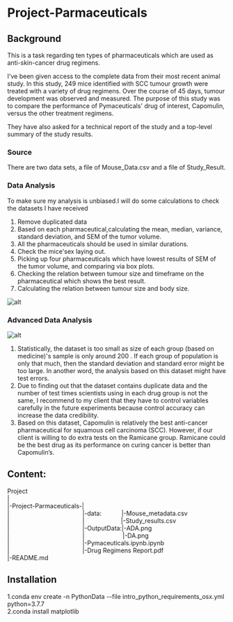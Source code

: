 # Project-Parmaceuticals

## Background

This is a task regarding ten types of pharmaceuticals which are used as anti-skin-cancer drug regimens. 

I've been given access to the complete data from their most recent animal study. In this study, 249 mice identified with SCC tumour growth were treated with a variety of drug regimens. Over the course of 45 days, tumour development was observed and measured. The purpose of this study was to compare the performance of Pymaceuticals' drug of interest, Capomulin, versus the other treatment regimens.  

They have also asked for a technical report of the study and a top-level summary of the study results.  

### Source

There are two data sets, a file of Mouse_Data.csv and a file of Study_Result.

### Data Analysis

To make sure my analysis is unbiased.I will do some calculations to check the datasets I have received  
1. Remove duplicated data  
2. Based on each pharmaceutical,calculating the mean, median, variance, standard deviation, and SEM of the tumor volume.  
3. All the pharmaceuticals should be used in similar durations.  
4. Check the mice'sex laying out.  
5. Picking up four pharmaceuticals which have lowest results of SEM of the tumor volume, and comparing via box plots.  
6. Checking the relation between tumour size and timeframe on the pharmaceutical which shows the best result.  
7. Calculating the relation between tumour size and body size. 

![alt](https://github.com/LynHJ/Pymaceuticals/blob/2cb0f6bd5874f10ca0940cfbcb1fba0dc42f16ab/OutputData/DA.png)  

### Advanced Data Analysis

![alt](https://github.com/LynHJ/Pymaceuticals/blob/2cb0f6bd5874f10ca0940cfbcb1fba0dc42f16ab/OutputData/ADA.png)  

1.	Statistically, the dataset is too small as size of each group (based on medicine)'s sample is only around 200 . If each group of population is only that much, then the standard deviation and standard error might be too large. In another word, the analysis based on this dataset might have test errors.
2.	Due to finding out that the dataset contains duplicate data and the number of test times scientists using in each drug group is not the same, I recommend to my client that they have to control variables carefully in the future experiments because control accuracy can increase the data credibility.
3.	Based on this dataset, Capomulin is relatively the best anti-cancer pharmaceutical for squamous cell carcinoma (SCC). However, if our client is willing to do extra tests on the Ramicane group. Ramicane could be the best drug as its performance on curing cancer is better than Capomulin’s.


## Content:

Project  
|  
|-Project-Parmaceuticals-|  
|&emsp;&emsp;&emsp;&emsp;&emsp;&emsp;&emsp;&emsp;&emsp;&emsp;&emsp;&emsp;|-data:&emsp;&emsp;&emsp;&nbsp;|-Mouse_metadata.csv   
|&emsp;&emsp;&emsp;&emsp;&emsp;&emsp;&emsp;&emsp;&emsp;&emsp;&emsp;&emsp;|&emsp;&emsp;&emsp;&emsp;&emsp;&emsp;|-Study_results.csv   
|&emsp;&emsp;&emsp;&emsp;&emsp;&emsp;&emsp;&emsp;&emsp;&emsp;&emsp;&emsp;|-OutputData:|-ADA.png  
|&emsp;&emsp;&emsp;&emsp;&emsp;&emsp;&emsp;&emsp;&emsp;&emsp;&emsp;&emsp;|&emsp;&emsp;&emsp;&emsp;&emsp;&emsp;&nbsp;|-DA.png  
|&emsp;&emsp;&emsp;&emsp;&emsp;&emsp;&emsp;&emsp;&emsp;&emsp;&emsp;&emsp;|-Pymaceuticals.ipynb.ipynb  
|&emsp;&emsp;&emsp;&emsp;&emsp;&emsp;&emsp;&emsp;&emsp;&emsp;&emsp;&emsp;|-Drug Regimens Report.pdf    
|-README.md 

## Installation

1.conda env create -n PythonData --file intro_python_requirements_osx.yml python=3.7.7    
2.conda install matplotlib    
 




